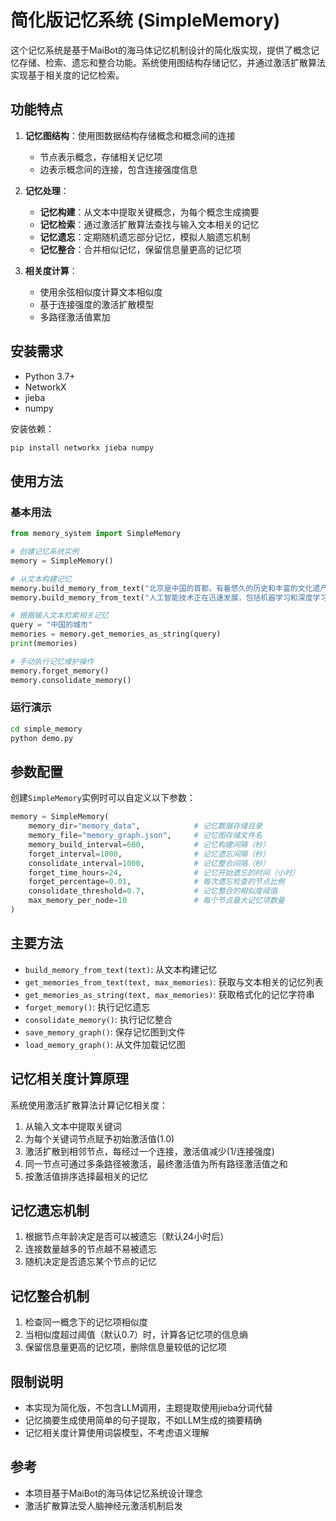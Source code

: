 # 简化版记忆系统 (SimpleMemory)

这个记忆系统是基于MaiBot的海马体记忆机制设计的简化版实现，提供了概念记忆存储、检索、遗忘和整合功能。系统使用图结构存储记忆，并通过激活扩散算法实现基于相关度的记忆检索。

## 功能特点

1. **记忆图结构**：使用图数据结构存储概念和概念间的连接
   - 节点表示概念，存储相关记忆项
   - 边表示概念间的连接，包含连接强度信息

2. **记忆处理**：
   - **记忆构建**：从文本中提取关键概念，为每个概念生成摘要
   - **记忆检索**：通过激活扩散算法查找与输入文本相关的记忆
   - **记忆遗忘**：定期随机遗忘部分记忆，模拟人脑遗忘机制
   - **记忆整合**：合并相似记忆，保留信息量更高的记忆项

3. **相关度计算**：
   - 使用余弦相似度计算文本相似度
   - 基于连接强度的激活扩散模型
   - 多路径激活值累加

## 安装需求

- Python 3.7+
- NetworkX
- jieba
- numpy

安装依赖：

```bash
pip install networkx jieba numpy
```

## 使用方法

### 基本用法

```python
from memory_system import SimpleMemory

# 创建记忆系统实例
memory = SimpleMemory()

# 从文本构建记忆
memory.build_memory_from_text("北京是中国的首都，有着悠久的历史和丰富的文化遗产。")
memory.build_memory_from_text("人工智能技术正在迅速发展，包括机器学习和深度学习。")

# 根据输入文本检索相关记忆
query = "中国的城市"
memories = memory.get_memories_as_string(query)
print(memories)

# 手动执行记忆维护操作
memory.forget_memory()
memory.consolidate_memory()
```

### 运行演示

```bash
cd simple_memory
python demo.py
```

## 参数配置

创建`SimpleMemory`实例时可以自定义以下参数：

```python
memory = SimpleMemory(
    memory_dir="memory_data",            # 记忆数据存储目录
    memory_file="memory_graph.json",     # 记忆图存储文件名
    memory_build_interval=600,           # 记忆构建间隔（秒）
    forget_interval=1000,                # 记忆遗忘间隔（秒）
    consolidate_interval=1000,           # 记忆整合间隔（秒）
    forget_time_hours=24,                # 记忆开始遗忘的时间（小时） 
    forget_percentage=0.01,              # 每次遗忘检查的节点比例
    consolidate_threshold=0.7,           # 记忆整合的相似度阈值
    max_memory_per_node=10               # 每个节点最大记忆项数量
)
```

## 主要方法

- `build_memory_from_text(text)`: 从文本构建记忆
- `get_memories_from_text(text, max_memories)`: 获取与文本相关的记忆列表
- `get_memories_as_string(text, max_memories)`: 获取格式化的记忆字符串
- `forget_memory()`: 执行记忆遗忘
- `consolidate_memory()`: 执行记忆整合
- `save_memory_graph()`: 保存记忆图到文件
- `load_memory_graph()`: 从文件加载记忆图

## 记忆相关度计算原理

系统使用激活扩散算法计算记忆相关度：

1. 从输入文本中提取关键词
2. 为每个关键词节点赋予初始激活值(1.0)
3. 激活扩散到相邻节点，每经过一个连接，激活值减少(1/连接强度)
4. 同一节点可通过多条路径被激活，最终激活值为所有路径激活值之和
5. 按激活值排序选择最相关的记忆

## 记忆遗忘机制

1. 根据节点年龄决定是否可以被遗忘（默认24小时后）
2. 连接数量越多的节点越不易被遗忘
3. 随机决定是否遗忘某个节点的记忆

## 记忆整合机制

1. 检查同一概念下的记忆项相似度
2. 当相似度超过阈值（默认0.7）时，计算各记忆项的信息熵
3. 保留信息量更高的记忆项，删除信息量较低的记忆项

## 限制说明

- 本实现为简化版，不包含LLM调用，主题提取使用jieba分词代替
- 记忆摘要生成使用简单的句子提取，不如LLM生成的摘要精确
- 记忆相关度计算使用词袋模型，不考虑语义理解

## 参考

- 本项目基于MaiBot的海马体记忆系统设计理念
- 激活扩散算法受人脑神经元激活机制启发 